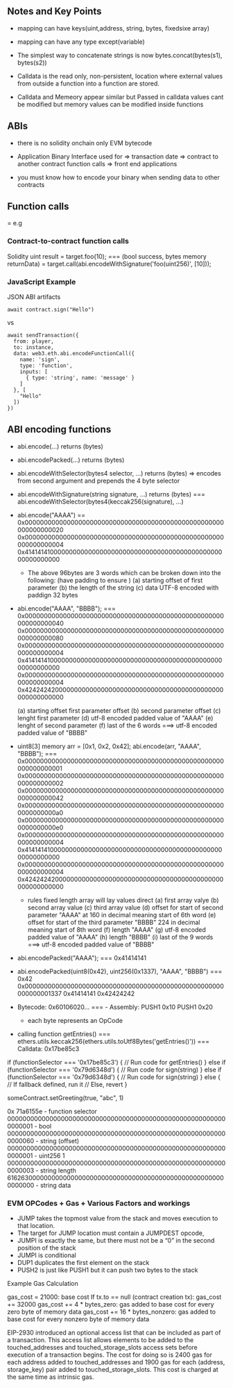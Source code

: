 ## Notes and Key Points 

- mapping can have keys(uint,address, string, bytes, fixedsixe array)
- mapping can have any type except(variable)

- The simplest way to concatenate strings is now
bytes.concat(bytes(s1), bytes(s2))

- Calldata is the read only, non-persistent, location where external values from outside a function into a function are
stored.
- Calldata and Memeory appear similar but Passed in calldata values cant be modified but memory values can be modified inside functions

## ABIs 

- there is no solidity onchain only EVM bytecode 

- Application Binary Interface used for 
   => transaction date
   => contract to another contract function calls
   => front end applications 
- you must know how to encode your binary when sending data to other contracts 

## Function calls 
 = e.g 


### Contract-to-contract function calls

Solidity uint result = target.foo(10); === (bool success, bytes memory returnData)
      = target.call(abi.encodeWithSignature('foo(uint256)', [10]));

### JavaScript Example

JSON ABI artifacts

    await contract.sign("Hello")

vs

    await sendTransaction({
      from: player,
      to: instance,
      data: web3.eth.abi.encodeFunctionCall({
        name: 'sign',
        type: 'function',
        inputs: [
          { type: 'string', name: 'message' }
        ]
      }, [
        "Hello"
      ])
    })


## ABI encoding functions 
- abi.encode(...) returns (bytes)
- abi.encodePacked(...) returns (bytes) 
- abi.encodeWithSelector(bytes4 selector, ...) returns (bytes) =>  encodes from second argument and prepends the 4 byte selector
- abi.encodeWithSignature(string signature, ...) returns (bytes) === abi.encodeWithSelector(bytes4(keccak256(signature), ...)

- abi.encode("AAAA") == 0x0000000000000000000000000000000000000000000000000000000000000020
0x0000000000000000000000000000000000000000000000000000000000000004
0x4141414100000000000000000000000000000000000000000000000000000000

   - The above 96bytes are 3 words which can be broken down into the following: (have padding to ensure )
     (a) starting offset of first parameter 
     (b) the length of the string 
     (c) data UTF-8 encoded with paddign 32 bytes

- abi.encode("AAAA", "BBBB"); === 0x0000000000000000000000000000000000000000000000000000000000000040
0x0000000000000000000000000000000000000000000000000000000000000080
0x0000000000000000000000000000000000000000000000000000000000000004
0x4141414100000000000000000000000000000000000000000000000000000000
0x0000000000000000000000000000000000000000000000000000000000000004
0x4242424200000000000000000000000000000000000000000000000000000000

   (a) starting offset first parameter offset
   (b) second parameter offset
   (c) lenght first parameter
   (d) utf-8 encoded padded value of "AAAA"
   (e) lenght of second parameter 
   (f) last of the 6 words ===> utf-8 encoded padded value of "BBBB"

- uint8[3] memory arr = [0x1, 0x2, 0x42];
abi.encode(arr, "AAAA", "BBBB");  === 0x0000000000000000000000000000000000000000000000000000000000000001
0x0000000000000000000000000000000000000000000000000000000000000002
0x0000000000000000000000000000000000000000000000000000000000000042
0x00000000000000000000000000000000000000000000000000000000000000a0
0x00000000000000000000000000000000000000000000000000000000000000e0
0x0000000000000000000000000000000000000000000000000000000000000004
0x4141414100000000000000000000000000000000000000000000000000000000
0x0000000000000000000000000000000000000000000000000000000000000004
0x4242424200000000000000000000000000000000000000000000000000000000

    - rules fixed length array will lay values direct 
    (a) first array valye
    (b) second array value
    (c) third array value
    (d) offset for start of second parameter "AAAA" at 160 in decimal meaning start of 6th word
    (e) offset for start of the third parameter "BBBB" 224 in decimal meaning start of 8th word
    (f) length "AAAA"
    (g) utf-8 encoded padded value of "AAAA"
    (h) length "BBBB"
    (i) last of the 9 words ===> utf-8 encoded padded value of "BBBB"

- abi.encodePacked("AAAA"); === 0x41414141
- abi.encodePacked(uint8(0x42), uint256(0x1337), "AAAA", "BBBB") === 0x42
0x0000000000000000000000000000000000000000000000000000000000001337
0x41414141
0x42424242

 - Bytecode: 0x60106020...  === - Assembly: PUSH1 0x10 PUSH1 0x20
   - each byte represents an OpCode 

- calling function getEntries() === ethers.utils.keccak256(ethers.utils.toUtf8Bytes('getEntries()')) === Calldata: 0x17be85c3

if (functionSelector === '0x17be85c3') {
  // Run code for getEntries()
}
else if (functionSelector === '0x79d6348d') {
  // Run code for sign(string)
}
else if (functionSelector === '0x79d6348d') {
  // Run code for sign(string)
}
else {
  // If fallback defined, run it
  // Else, revert
}

someContract.setGreeting(true, "abc", 1)

0x
71a6155e - function selector
0000000000000000000000000000000000000000000000000000000000000001 - bool
0000000000000000000000000000000000000000000000000000000000000060 - string (offset)
0000000000000000000000000000000000000000000000000000000000000001 - uint256 1
0000000000000000000000000000000000000000000000000000000000000003 - string length
6162630000000000000000000000000000000000000000000000000000000000 - string data

### EVM OPCodes + Gas + Various Factors and workings

- JUMP takes the topmost value from the stack and moves execution to that location. 
- The target for JUMP location must contain a JUMPDEST opcode,
- JUMPI is exactly the same, but there must not be a “0” in the second position of the stack
- JUMPI is conditional 
- DUP1 duplicates the first element on the stack
- PUSH2 is just like PUSH1 but it can push two bytes to the stack

Example Gas Calculation 

gas_cost = 21000: base cost
If tx.to == null (contract creation tx):
  gas_cost += 32000
gas_cost += 4 * bytes_zero: gas added to base cost for every zero byte of memory data
gas_cost += 16 * bytes_nonzero: gas added to base cost for every nonzero byte of memory data 

EIP-2930 introduced an optional access list that can be included as part of a transaction. This access list allows elements to be added to the touched_addresses and touched_storage_slots access sets before execution of a transaction begins. The cost for doing so is 2400 gas for each address added to touched_addresses and 1900 gas for each (address, storage_key) pair added to touched_storage_slots. This cost is charged at the same time as intrinsic gas.